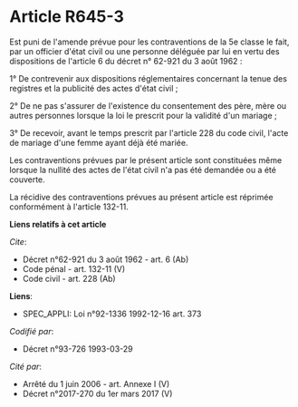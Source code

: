 # Article R645-3

Est puni de l'amende prévue pour les contraventions de la 5e classe le fait, par un officier d'état civil ou une personne
déléguée par lui en vertu des dispositions de l'article 6 du décret n° 62-921 du 3 août 1962 : 

1° De contrevenir aux dispositions réglementaires concernant la tenue des registres et la publicité des actes d'état civil ; 

2° De ne pas s'assurer de l'existence du consentement des père, mère ou autres personnes lorsque la loi le prescrit pour la
validité d'un mariage ; 

3° De recevoir, avant le temps prescrit par l'article 228 du code civil, l'acte de mariage d'une femme ayant déjà été
mariée. 

Les contraventions prévues par le présent article sont constituées même lorsque la nullité des actes de l'état civil n'a pas
été demandée ou a été couverte. 

La récidive des contraventions prévues au présent article est réprimée conformément à l'article 132-11.

**Liens relatifs à cet article**

_Cite_:

  - Décret n°62-921 du 3 août 1962 - art. 6 (Ab)
  - Code pénal - art. 132-11 (V)
  - Code civil - art. 228 (Ab)

**Liens**:

  - SPEC_APPLI: Loi n°92-1336 1992-12-16 art. 373

_Codifié par_:

  - Décret n°93-726 1993-03-29

_Cité par_:

  - Arrêté du 1 juin 2006 - art. Annexe I (V)
  - Décret n°2017-270 du 1er mars 2017 (V)
